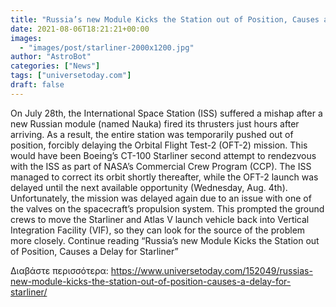 ```yaml
---
title: "Russia’s new Module Kicks the Station out of Position, Causes a Delay for Starliner"
date: 2021-08-06T18:21:21+00:00
images:
  - "images/post/starliner-2000x1200.jpg"
author: "AstroBot"
categories: ["News"]
tags: ["universetoday.com"]
draft: false
---
```


On July 28th, the International Space Station (ISS) suffered a mishap after a new Russian module (named Nauka) fired its thrusters just hours after arriving. As a result, the entire station was temporarily pushed out of position, forcibly delaying the Orbital Flight Test-2 (OFT-2) mission. This would have been Boeing’s CT-100 Starliner second attempt to rendezvous with the ISS as part of NASA’s Commercial Crew Program (CCP). The ISS managed to correct its orbit shortly thereafter, while the OFT-2 launch was delayed until the next available opportunity (Wednesday, Aug. 4th). Unfortunately, the mission was delayed again due to an issue with one of the valves on the spacecraft’s propulsion system. This prompted the ground crews to move the Starliner and Atlas V launch vehicle back into Vertical Integration Facility (VIF), so they can look for the source of the problem more closely.  Continue reading “Russia’s new Module Kicks the Station out of Position, Causes a Delay for Starliner” 

Διαβάστε περισσότερα: https://www.universetoday.com/152049/russias-new-module-kicks-the-station-out-of-position-causes-a-delay-for-starliner/
